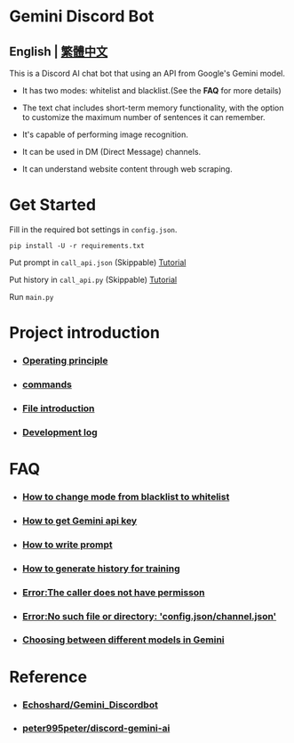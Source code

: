 # Gemini Discord Bot

## English | [繁體中文](README.md) 

This is a Discord AI chat bot that using an API from Google's Gemini model.

* It has two modes: whitelist and blacklist.(See the **FAQ** for more details)

* The text chat includes short-term memory functionality, with the option to customize the maximum number of sentences it can remember.

* It's capable of performing image recognition.

* It can be used in DM (Direct Message) channels.

* It can understand website content through web scraping.

# Get Started
Fill in the required bot settings in `config.json`.
```
pip install -U -r requirements.txt
```
Put prompt in `call_api.json` (Skippable) [Tutorial](docs/en/q7_en.md)

Put history in `call_api.py` (Skippable) [Tutorial](docs/en/q3_en.md)

Run `main.py`

# Project introduction
- ### [Operating principle](docs/en/principles_en.md)

- ### [commands](docs/en/commands_en.md)

- ### [File introduction](docs/en/files_en.md)

- ### [Development log](docs/en/log_en.md)

# FAQ
- ### [How to change mode from blacklist to whitelist](docs/en/q1_en.md)

- ### [How to get Gemini api key](docs/en/q2_en.md)

- ### [How to write prompt](docs/en/q7_en.md)

- ### [How to generate history for training](docs/en/q3_en.md)

- ### [Error:The caller does not have permisson](docs/en/q4_en.md)

- ### [Error:No such file or directory: 'config.json/channel.json'](docs/en/q5_en.md)

- ### [Choosing between different models in Gemini](docs/en/q6_en.md)


# Reference
- ### [Echoshard/Gemini_Discordbot](https://github.com/Echoshard/Gemini_Discordbot)

- ### [peter995peter/discord-gemini-ai](https://github.com/peter995peter/discord-gemini-ai)